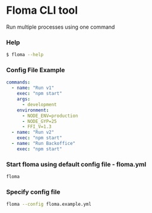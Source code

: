 # Floma CLI tool
Run multiple processes using one command


### Help
```sh
$ floma --help
```


### Config File Example

```yaml
commands:
  - name: "Run v1"
    exec: "npm start"
    args:
      - development
    environment:
      - NODE_ENV=production
      - NODE_GYP=25
      - FFI_V=1.3
  - name: "Run v2"
    exec: "npm start"
  - name: "Run Backoffice"
    exec: "npm start"

```

### Start floma using default config file - floma.yml
```sh
floma
```

### Specify config file

```sh
floma --config floma.example.yml
```



